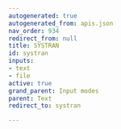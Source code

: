 ```yaml
---
autogenerated: true
autogenerated_from: apis.json
nav_order: 934
redirect_from: null
title: SYSTRAN
id: systran
inputs:
- text
- file
active: true
grand_parent: Input modes
parent: Text
redirect_to: systran

---
```


